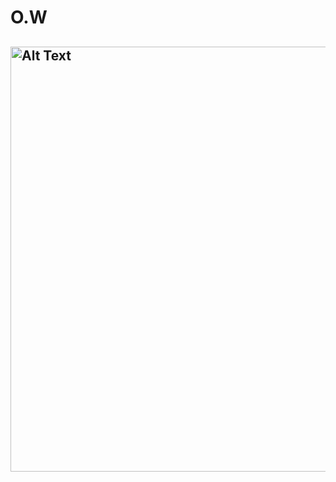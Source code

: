 # O.W
## <img src="image/Screenshot from 2025-04-21 00-35-41.png" alt="Alt Text" height="680px" width="2000px">


